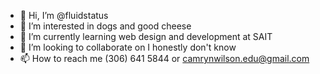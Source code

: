 - 👋 Hi, I’m @fluidstatus
- 👀 I’m interested in dogs and good cheese
- 🌱 I’m currently learning web design and development at SAIT
- 💞️ I’m looking to collaborate on I honestly don't know
- 📫 How to reach me (306) 641 5844 or camrynwilson.edu@gmail.com

<!---
fluidstatus/fluidstatus is a ✨ special ✨ repository because its `README.md` (this file) appears on your GitHub profile.
You can click the Preview link to take a look at your changes.
--->
